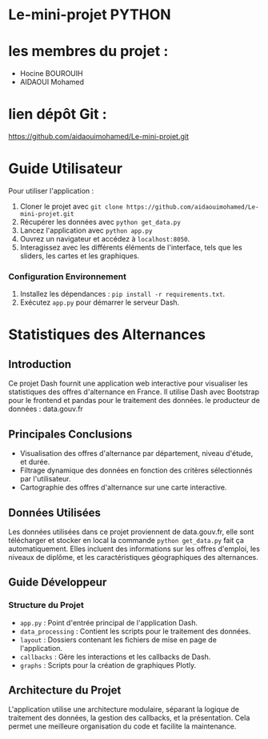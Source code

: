 # Le-mini-projet PYTHON


# les membres du projet :  
- Hocine BOUROUIH     
- AIDAOUI Mohamed    


# lien dépôt Git :
https://github.com/aidaouimohamed/Le-mini-projet.git   


# Guide Utilisateur
Pour utiliser l'application : 
1. Cloner le projet avec `git clone https://github.com/aidaouimohamed/Le-mini-projet.git`
2. Récupérer les données avec `python get_data.py`
3. Lancez l'application avec `python app.py`
4. Ouvrez un navigateur et accédez à `localhost:8050`.
5. Interagissez avec les différents éléments de l'interface, tels que les sliders, les cartes et les graphiques.


### Configuration Environnement

1. Installez les dépendances : `pip install -r requirements.txt`.
2. Exécutez `app.py` pour démarrer le serveur Dash.


# Statistiques des Alternances

## Introduction

Ce projet Dash fournit une application web interactive pour visualiser les statistiques des offres d'alternance en France. Il utilise Dash avec Bootstrap pour le frontend et pandas pour le traitement des données.
le producteur de données : data.gouv.fr

## Principales Conclusions

- Visualisation des offres d'alternance par département, niveau d'étude, et durée.
- Filtrage dynamique des données en fonction des critères sélectionnés par l'utilisateur.
- Cartographie des offres d'alternance sur une carte interactive.

## Données Utilisées

Les données utilisées dans ce projet proviennent de data.gouv.fr, elle sont télécharger et stocker en local la commande `python get_data.py` fait ça automatiquement. Elles incluent des informations sur les offres d'emploi, les niveaux de diplôme, et les caractéristiques géographiques des alternances.


## Guide Développeur

### Structure du Projet

- `app.py` : Point d'entrée principal de l'application Dash.
- `data_processing` : Contient les scripts pour le traitement des données.
- `layout` : Dossiers contenant les fichiers de mise en page de l'application.
- `callbacks` : Gère les interactions et les callbacks de Dash.
- `graphs` : Scripts pour la création de graphiques Plotly.


## Architecture du Projet

L'application utilise une architecture modulaire, séparant la logique de traitement des données, la gestion des callbacks, et la présentation. Cela permet une meilleure organisation du code et facilite la maintenance.
